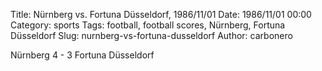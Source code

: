Title: Nürnberg vs. Fortuna Düsseldorf, 1986/11/01
Date: 1986/11/01 00:00
Category: sports
Tags: football, football scores, Nürnberg, Fortuna Düsseldorf
Slug: nurnberg-vs-fortuna-dusseldorf
Author: carbonero


Nürnberg 4 - 3 Fortuna Düsseldorf
